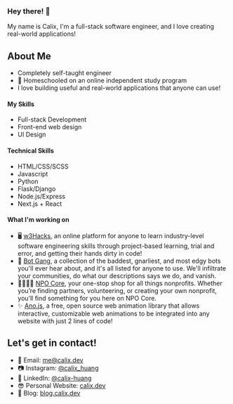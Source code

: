 ### Hey there! 👋

My name is Calix, I'm a full-stack software engineer, and I love creating real-world applications! 

## About Me
* Completely self-taught engineer
* 📖 Homeschooled on an online independent study program
* I love building useful and real-world applications that anyone can use!

#### My Skills
* Full-stack Development
* Front-end web design
* UI Design

#### Technical Skills
* HTML/CSS/SCSS
* Javascript
* Python
* Flask/Django
* Node.js/Express
* Next.js + React

#### What I'm working on 
* 🖥 [w3Hacks](https://w3hacks.com/), an online platform for anyone to learn industry-level software engineering skills through project-based learning, trial and error, and getting their hands dirty in code!
* 🤖 [Bot Gang](https://botgang.tech/), a collection of the baddest, gnarliest, and most edgy bots you'll ever hear about, and it's all listed for anyone to use. We'll infiltrate your communities, do what our descriptions says we do, and vanish.
* 👨‍👨‍👦‍👦 [NPO Core](https://npocore.com/), your one-stop shop for all things nonprofits. Whether you’re finding partners, volunteering, or creating your own nonprofit, you’ll find something for you here on NPO Core.
* ✨ [Ano.js](https://anojs.com/), a free, open source web animation library that allows interactive, customizable web animations to be integrated into any website with just 2 lines of code!

## Let's get in contact!
* 📧 Email: [me@calix.dev](mailto:me@calix.dev)
* 📷 Instagram: [@calix_huang](https://instagram.com/calix_huang)
* 💼 LinkedIn: [@calix-huang](https://linkedin.com/in/calix-huang)
* 😎 Personal Website: [calix.dev](https://www.calix.dev/)
* 📝 Blog: [blog.calix.dev](https://blog.calix.dev)
